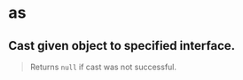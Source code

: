 <!-- nav: api.json -->

as
===

Cast given object to specified interface.
---

> Returns ```null``` if cast was not successful.




